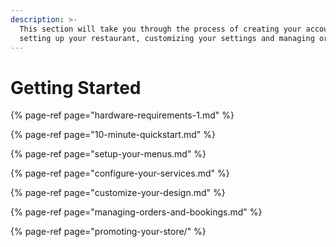 ```yaml
---
description: >-
  This section will take you through the process of creating your account,
  setting up your restaurant, customizing your settings and managing orders.
---
```


# Getting Started

{% page-ref page="hardware-requirements-1.md" %}

{% page-ref page="10-minute-quickstart.md" %}

{% page-ref page="setup-your-menus.md" %}

{% page-ref page="configure-your-services.md" %}

{% page-ref page="customize-your-design.md" %}

{% page-ref page="managing-orders-and-bookings.md" %}

{% page-ref page="promoting-your-store/" %}



